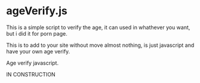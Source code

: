 # ageVerify.js
This is a simple script to verify the age, it can used in whathever you want, but i did it for porn page.

This is to add to your site without move almost nothing, is just javascript and have your own age verify.

Age verify javascript.

IN CONSTRUCTION